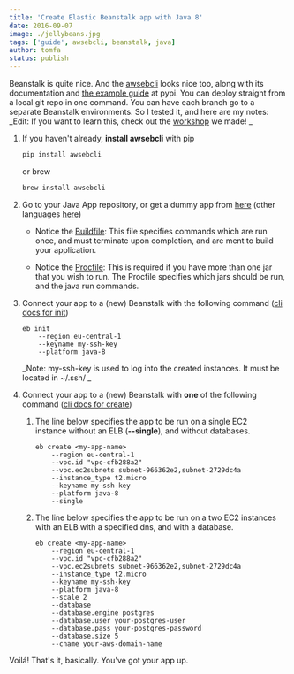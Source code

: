 ```yaml
---
title: 'Create Elastic Beanstalk app with Java 8'
date: 2016-09-07
image: ./jellybeans.jpg
tags: ['guide', awsebcli, beanstalk, java]
author: tomfa
status: publish
---
```


Beanstalk is quite nice. And the [awsebcli](http://docs.aws.amazon.com/elasticbeanstalk/latest/dg/eb3-cmd-commands.html) looks nice too, along with its documentation and [the example guide](https://pypi.python.org/pypi/awsebcli/3.7.6) at pypi. You can deploy straight from a local git repo in one command. You can have each branch go to a separate Beanstalk environments. So I tested it, and here are my notes: _Edit: If you want to learn this, check out the [workshop](https://github.com/helleroy/beanstalk-workshop) we made! _

1.  If you haven't already, **install awsebcli** with pip

    ```bash
    pip install awsebcli
    ```

    or brew

    ```bash
    brew install awsebcli
    ```

2.  Go to your Java App repository, or get a dummy app from [here](http://docs.aws.amazon.com/elasticbeanstalk/latest/dg/samples/java-se-jetty-maven-v1.zip) (other languages [here](http://docs.aws.amazon.com/elasticbeanstalk/latest/dg/GettingStarted.html))

    - Notice the [Buildfile](http://docs.aws.amazon.com/elasticbeanstalk/latest/dg/java-se-platform.html#java-se-buildfile): This file specifies commands which are run once, and must terminate upon completion, and are ment to build your application.

    - Notice the [Procfile](http://docs.aws.amazon.com/elasticbeanstalk/latest/dg/java-se-platform.html#java-se-procfile): This is required if you have more than one jar that you wish to run. The Procfile specifies which jars should be run, and the java run commands.

3.  Connect your app to a (new) Beanstalk with the following command ([cli docs for init](http://docs.aws.amazon.com/elasticbeanstalk/latest/dg/eb3-init.html))

    ```
    eb init
        --region eu-central-1
        --keyname my-ssh-key
        --platform java-8
    ```

    _Note: my-ssh-key is used to log into the created instances. It must be located in ~/.ssh/ _

4.  Connect your app to a (new) Beanstalk with **one** of the following command ([cli docs for create](http://docs.aws.amazon.com/elasticbeanstalk/latest/dg/eb3-create.html))
    1.  The line below specifies the app to be run on a single EC2 instance without an ELB (**--single**), and without databases.

        ```
        eb create <my-app-name>
            --region eu-central-1
            --vpc.id "vpc-cfb288a2"
            --vpc.ec2subnets subnet-966362e2,subnet-2729dc4a
            --instance_type t2.micro
            --keyname my-ssh-key
            --platform java-8
            --single
        ```

    2.  The line below specifies the app to be run on a two EC2 instances with an ELB with a specified dns, and with a database.

        ```
        eb create <my-app-name>
            --region eu-central-1
            --vpc.id "vpc-cfb288a2"
            --vpc.ec2subnets subnet-966362e2,subnet-2729dc4a
            --instance_type t2.micro
            --keyname my-ssh-key
            --platform java-8
            --scale 2
            --database
            --database.engine postgres
            --database.user your-postgres-user
            --database.pass your-postgres-password
            --database.size 5
            --cname your-aws-domain-name
        ```

Voilá! That's it, basically. You've got your app up.
